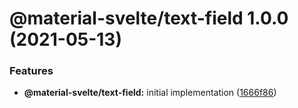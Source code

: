 # @material-svelte/text-field 1.0.0 (2021-05-13)


### Features

* **@material-svelte/text-field:** initial implementation ([1666f86](https://github.com/material-svelte/material-svelte/commit/1666f86858a390997e40f710a75bfd37a695ab1a))
